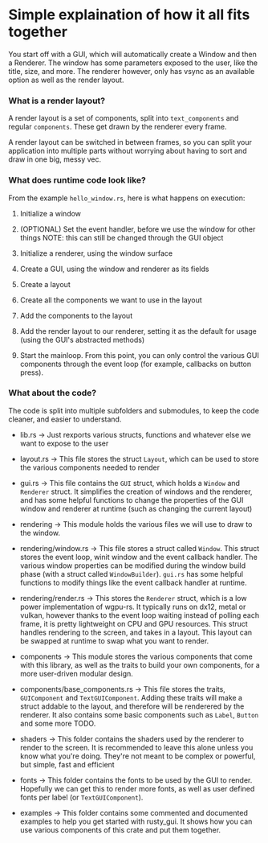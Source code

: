 # Simple explaination of how it all fits together

You start off with a GUI, which will automatically create a Window and then a Renderer. The window has some parameters exposed to the user,
like the title, size, and more. The renderer however, only has vsync as an available option as well as the render layout.

### What is a render layout?

A render layout is a set of components, split into `text_components` and regular `components`. These get drawn by the renderer every frame.

A render layout can be switched in between frames, so you can split your application into multiple parts without worrying about having to sort and draw
in one big, messy vec.

### What does runtime code look like?

From the example `hello_window.rs`, here is what happens on execution:

1. Initialize a window

1. (OPTIONAL) Set the event handler, before we use the window for other things
   NOTE: this can still be changed through the GUI object

2. Initialize a renderer, using the window surface

3. Create a GUI, using the window and renderer as its fields

4. Create a layout

5. Create all the components we want to use in the layout

6. Add the components to the layout

7. Add the render layout to our renderer, setting it as the default for usage (using the GUI's abstracted methods)

8. Start the mainloop. From this point, you can only control the various GUI components through the event loop (for example, callbacks on button press).


### What about the code?

The code is split into multiple subfolders and submodules, to keep the code cleaner, and easier to understand.

* lib.rs -> Just rexports various structs, functions and whatever else we want to expose to the user

* layout.rs -> This file stores the struct `Layout`, which can be used to store the various components needed to render

* gui.rs -> This file contains the `GUI` struct, which holds a `Window` and `Renderer` struct. It simplifies the creation of windows and
            the renderer, and has some helpful functions to change the properties of the GUI window and renderer at runtime (such as changing the current layout)

* rendering -> This module holds the various files we will use to draw to the window.

* rendering/window.rs -> This file stores a struct called `Window`. This struct stores the event loop, winit window and the event callback handler. The various window
properties can be modified during the window build phase (with a struct called `WindowBuilder`). `gui.rs` has some helpful functions to modify things like the event callback
handler at runtime.

* rendering/render.rs -> This stores the `Renderer` struct, which is a low power implementation of wgpu-rs. It typically runs on dx12, metal or vulkan, however thanks to the 
event loop waiting instead of polling each frame, it is pretty lightweight on CPU and GPU resources. This struct handles rendering to the screen, and takes in a layout. This layout
can be swapped at runtime to swap what you want to render. 

* components -> This module stores the various components that come with this library, as well as the traits to build your own components, for a more user-driven modular design.

* components/base_components.rs -> This file stores the traits, `GUIComponent` and `TextGUIComponent`. Adding these traits will make a struct addable to the layout, and therefore will be renderered by the renderer. It also contains some basic components such as `Label`, `Button` and some more TODO.

* shaders -> This folder contains the shaders used by the renderer to render to the screen. It is recommended to leave this alone unless you know what you're doing. They're not meant to be complex or powerful, but simple, fast and efficient

* fonts -> This folder contains the fonts to be used by the GUI to render. Hopefully we can get this to render more fonts, as well as user defined fonts per label (or `TextGUIComponent`).

* examples -> This folder contains some commented and documented examples to help you get started with rusty_gui. It shows how you can use various components of this crate and put them together.